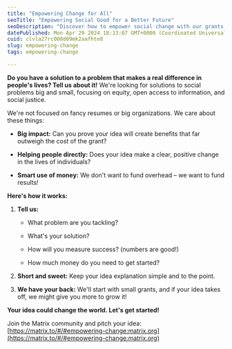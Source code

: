 ```yaml
---
title: "Empowering Change for All"
seoTitle: "Empowering Social Good for a Better Future"
seoDescription: "Discover how to empower social change with our grants for ideas focused on equity, justice, and open access. Apply now—everyone is welcome!"
datePublished: Mon Apr 29 2024 18:13:07 GMT+0000 (Coordinated Universal Time)
cuid: clvla27rc000d09mk2aafhte8
slug: empowering-change
tags: empowering-change

---
```


**Do you have a solution to a problem that makes a real difference in people's lives? Tell us about it!** We're looking for solutions to social problems big and small, focusing on equity, open access to information, and social justice.

We're not focused on fancy resumes or big organizations. We care about these things:

* **Big impact:** Can you prove your idea will create benefits that far outweigh the cost of the grant?
    
* **Helping people directly:** Does your idea make a clear, positive change in the lives of individuals?
    
* **Smart use of money:** We don't want to fund overhead – we want to fund results!
    

**Here's how it works:**

1. **Tell us:**
    
    * What problem are you tackling?
        
    * What's your solution?
        
    * How will you measure success? (numbers are good!)
        
    * How much money do you need to get started?
        
2. **Short and sweet:** Keep your idea explanation simple and to the point.
    
3. **We have your back:** We'll start with small grants, and if your idea takes off, we might give you more to grow it!
    

**Your idea could change the world. Let's get started!**

Join the Matrix community and pitch your idea: [https://matrix.to/#/#empowering-change:matrix.org](https://matrix.to/#/#empowering-change:matrix.org)